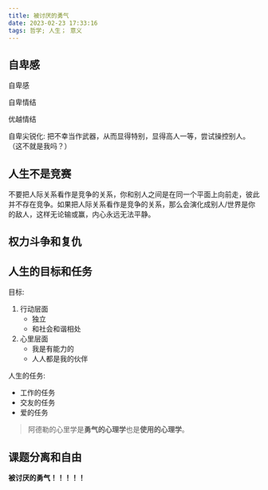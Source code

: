 ```yaml
---
title: 被讨厌的勇气
date: 2023-02-23 17:33:16
tags: 哲学; 人生； 意义
---
```



## 自卑感

自卑感

自卑情结

优越情结

自卑尖锐化: 把不幸当作武器，从而显得特别，显得高人一等，尝试操控别人。（这不就是我吗？）



## 人生不是竞赛

不要把人际关系看作是竞争的关系，你和别人之间是在同一个平面上向前走，彼此并不存在竞争。如果把人际关系看作是竞争的关系，那么会演化成别人/世界是你的敌人，这样无论输或赢，内心永远无法平静。



## 权力斗争和复仇





## 人生的目标和任务

目标:

1. 行动层面
   + 独立
   + 和社会和谐相处
2. 心里层面
   + 我是有能力的
   + 人人都是我的伙伴

人生的任务:

+ 工作的任务
+ 交友的任务
+ 爱的任务



> 阿德勒的心里学是**勇气的心理学**也是**使用的心理学**。



## 课题分离和自由

**被讨厌的勇气！！！！！**

